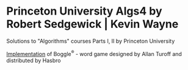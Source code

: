# Princeton University Algs4 by Robert Sedgewick | Kevin Wayne
Solutions to "Algorithms" courses Parts I, II by Princeton University

<a href="https://git.io/fnR2F">Implementation</a> of Boggle<sup>®</sup> - word game designed by Allan Turoff and distributed by Hasbro
